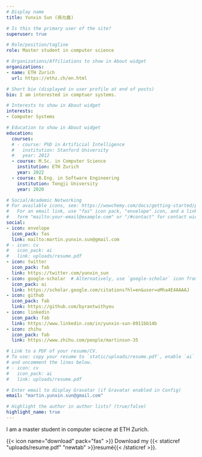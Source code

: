 ```yaml
---
# Display name
title: Yunxin Sun (孫允鑫)

# Is this the primary user of the site?
superuser: true

# Role/position/tagline
role: Master student in computer science

# Organizations/Affiliations to show in About widget
organizations:
- name: ETH Zurich
  url: https://ethz.ch/en.html

# Short bio (displayed in user profile at end of posts)
bio: I am interested in comptuer systems.

# Interests to show in About widget
interests:
- Computer Systems

# Education to show in About widget
education:
  courses:
  # - course: PhD in Artificial Intelligence
  #   institution: Stanford University
  #   year: 2012
  - course: M.Sc. in Computer Science
    institution: ETH Zurich
    year: 2022
  - course: B.Eng. in Software Engineering
    institution: Tongji University
    year: 2020

# Social/Academic Networking
# For available icons, see: https://wowchemy.com/docs/getting-started/page-builder/#icons
#   For an email link, use "fas" icon pack, "envelope" icon, and a link in the
#   form "mailto:your-email@example.com" or "/#contact" for contact widget.
social:
- icon: envelope
  icon_pack: fas
  link: mailto:martin.yunxin.sun@gmail.com
# - icon: cv
#   icon_pack: ai
#   link: uploads/resume.pdf
- icon: twitter
  icon_pack: fab
  link: https://twitter.com/yunxin_sun
- icon: google-scholar  # Alternatively, use `google-scholar` icon from `ai` icon pack
  icon_pack: ai
  link: https://scholar.google.com/citations?hl=en&user=oMha4E4AAAAJ
- icon: github
  icon_pack: fab
  link: https://github.com/byrantwithyou
- icon: linkedin
  icon_pack: fab
  link: https://www.linkedin.com/in/yunxin-sun-8911bb14b
- icon: zhihu
  icon_pack: fab
  link: https://www.zhihu.com/people/martinsun-35

# Link to a PDF of your resume/CV.
# To use: copy your resume to `static/uploads/resume.pdf`, enable `ai` icons in `params.toml`, 
# and uncomment the lines below.
# - icon: cv
#   icon_pack: ai
#   link: uploads/resume.pdf

# Enter email to display Gravatar (if Gravatar enabled in Config)
email: "martin.yunxin.sun@gmail.com"

# Highlight the author in author lists? (true/false)
highlight_name: true
---
```


I am a master student in computer sciecne at ETH Zurich.

<!-- Nelson Bighetti is a professor of artificial intelligence at the Stanford AI Lab. His research interests include distributed robotics, mobile computing and programmable matter. He leads the Robotic Neurobiology group, which develops self-reconfiguring robots, systems of self-organizing robots, and mobile sensor networks. -->

<!-- Lorem ipsum dolor sit amet, consectetur adipiscing elit. Sed neque elit, tristique placerat feugiat ac, facilisis vitae arcu. Proin eget egestas augue. Praesent ut sem nec arcu pellentesque aliquet. Duis dapibus diam vel metus tempus vulputate. -->

{{< icon name="download" pack="fas" >}} Download my {{< staticref "uploads/resume.pdf" "newtab" >}}resumé{{< /staticref >}}.
